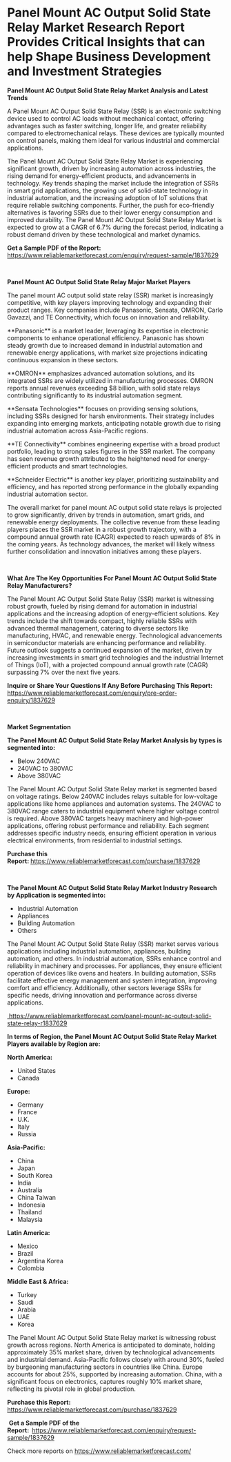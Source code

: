 <p><h1>Panel Mount AC Output Solid State Relay Market Research Report Provides Critical Insights that can help Shape Business Development and Investment Strategies</h1></p><p><strong>Panel Mount AC Output Solid State Relay Market Analysis and Latest Trends</strong></p>
<p><p>A Panel Mount AC Output Solid State Relay (SSR) is an electronic switching device used to control AC loads without mechanical contact, offering advantages such as faster switching, longer life, and greater reliability compared to electromechanical relays. These devices are typically mounted on control panels, making them ideal for various industrial and commercial applications.</p><p>The Panel Mount AC Output Solid State Relay Market is experiencing significant growth, driven by increasing automation across industries, the rising demand for energy-efficient products, and advancements in technology. Key trends shaping the market include the integration of SSRs in smart grid applications, the growing use of solid-state technology in industrial automation, and the increasing adoption of IoT solutions that require reliable switching components. Further, the push for eco-friendly alternatives is favoring SSRs due to their lower energy consumption and improved durability. The Panel Mount AC Output Solid State Relay Market is expected to grow at a CAGR of 6.7% during the forecast period, indicating a robust demand driven by these technological and market dynamics.</p></p>
<p><strong>Get a Sample PDF of the Report:&nbsp;</strong> <a href="https://www.reliablemarketforecast.com/enquiry/request-sample/1837629?utm_campaign=3197&utm_medium=2&utm_source=Github&utm_content=ia&utm_term=06042025&utm_id=panel-mount-ac-output-solid-state-relay">https://www.reliablemarketforecast.com/enquiry/request-sample/1837629</a></p>
<p>&nbsp;</p>
<p><strong>Panel Mount AC Output Solid State Relay Major Market Players</strong></p>
<p><p>The panel mount AC output solid state relay (SSR) market is increasingly competitive, with key players improving technology and expanding their product ranges. Key companies include Panasonic, Sensata, OMRON, Carlo Gavazzi, and TE Connectivity, which focus on innovation and reliability.</p><p>**Panasonic** is a market leader, leveraging its expertise in electronic components to enhance operational efficiency. Panasonic has shown steady growth due to increased demand in industrial automation and renewable energy applications, with market size projections indicating continuous expansion in these sectors.</p><p>**OMRON** emphasizes advanced automation solutions, and its integrated SSRs are widely utilized in manufacturing processes. OMRON reports annual revenues exceeding $8 billion, with solid state relays contributing significantly to its industrial automation segment.</p><p>**Sensata Technologies** focuses on providing sensing solutions, including SSRs designed for harsh environments. Their strategy includes expanding into emerging markets, anticipating notable growth due to rising industrial automation across Asia-Pacific regions.</p><p>**TE Connectivity** combines engineering expertise with a broad product portfolio, leading to strong sales figures in the SSR market. The company has seen revenue growth attributed to the heightened need for energy-efficient products and smart technologies.</p><p>**Schneider Electric** is another key player, prioritizing sustainability and efficiency, and has reported strong performance in the globally expanding industrial automation sector.</p><p>The overall market for panel mount AC output solid state relays is projected to grow significantly, driven by trends in automation, smart grids, and renewable energy deployments. The collective revenue from these leading players places the SSR market in a robust growth trajectory, with a compound annual growth rate (CAGR) expected to reach upwards of 8% in the coming years. As technology advances, the market will likely witness further consolidation and innovation initiatives among these players.</p></p>
<p>&nbsp;</p>
<p><strong>What Are The Key Opportunities For Panel Mount AC Output Solid State Relay Manufacturers?</strong></p>
<p><p>The Panel Mount AC Output Solid State Relay (SSR) market is witnessing robust growth, fueled by rising demand for automation in industrial applications and the increasing adoption of energy-efficient solutions. Key trends include the shift towards compact, highly reliable SSRs with advanced thermal management, catering to diverse sectors like manufacturing, HVAC, and renewable energy. Technological advancements in semiconductor materials are enhancing performance and reliability. Future outlook suggests a continued expansion of the market, driven by increasing investments in smart grid technologies and the industrial Internet of Things (IoT), with a projected compound annual growth rate (CAGR) surpassing 7% over the next five years.</p></p>
<p><strong>Inquire or Share Your Questions If Any Before Purchasing This Report:</strong> <a href="https://www.reliablemarketforecast.com/enquiry/pre-order-enquiry/1837629?utm_campaign=3197&utm_medium=2&utm_source=Github&utm_content=ia&utm_term=06042025&utm_id=panel-mount-ac-output-solid-state-relay">https://www.reliablemarketforecast.com/enquiry/pre-order-enquiry/1837629</a></p>
<p>&nbsp;</p>
<p><strong>Market Segmentation</strong></p>
<p><strong>The Panel Mount AC Output Solid State Relay Market Analysis by types is segmented into:</strong></p>
<p><ul><li>Below 240VAC</li><li>240VAC to 380VAC</li><li>Above 380VAC</li></ul></p>
<p><p>The Panel Mount AC Output Solid State Relay market is segmented based on voltage ratings. Below 240VAC includes relays suitable for low-voltage applications like home appliances and automation systems. The 240VAC to 380VAC range caters to industrial equipment where higher voltage control is required. Above 380VAC targets heavy machinery and high-power applications, offering robust performance and reliability. Each segment addresses specific industry needs, ensuring efficient operation in various electrical environments, from residential to industrial settings.</p></p>
<p><strong>Purchase this Report:&nbsp;</strong><a href="https://www.reliablemarketforecast.com/purchase/1837629?utm_campaign=3197&utm_medium=2&utm_source=Github&utm_content=ia&utm_term=06042025&utm_id=panel-mount-ac-output-solid-state-relay">https://www.reliablemarketforecast.com/purchase/1837629</a></p>
<p>&nbsp;</p>
<p><strong>The Panel Mount AC Output Solid State Relay Market Industry Research by Application is segmented into:</strong></p>
<p><ul><li>Industrial Automation</li><li>Appliances</li><li>Building Automation</li><li>Others</li></ul></p>
<p><p>The Panel Mount AC Output Solid State Relay (SSR) market serves various applications including industrial automation, appliances, building automation, and others. In industrial automation, SSRs enhance control and reliability in machinery and processes. For appliances, they ensure efficient operation of devices like ovens and heaters. In building automation, SSRs facilitate effective energy management and system integration, improving comfort and efficiency. Additionally, other sectors leverage SSRs for specific needs, driving innovation and performance across diverse applications.</p></p>
<p><a href="https://www.reliablemarketforecast.com/panel-mount-ac-output-solid-state-relay-r1837629?utm_campaign=3197&utm_medium=2&utm_source=Github&utm_content=ia&utm_term=06042025&utm_id=panel-mount-ac-output-solid-state-relay">&nbsp;https://www.reliablemarketforecast.com/panel-mount-ac-output-solid-state-relay-r1837629</a></p>
<p><strong>In terms of Region, the Panel Mount AC Output Solid State Relay Market Players available by Region are:</strong></p>
<p>
    <p> <strong> North America: </strong>
        <ul>
            <li>United States</li>
            <li>Canada</li>
        </ul>
        </p> 
    <p> <strong> Europe: </strong>
        <ul>
            <li>Germany</li>
            <li>France</li>
            <li>U.K.</li>
            <li>Italy</li>
            <li>Russia</li>
        </ul>
        </p> 
    <p> <strong> Asia-Pacific: </strong>
        <ul>
            <li>China</li>
            <li>Japan</li>
            <li>South Korea</li>
            <li>India</li>
            <li>Australia</li>
            <li>China Taiwan</li>
            <li>Indonesia</li>
            <li>Thailand</li>
            <li>Malaysia</li>
        </ul>
        </p> 
    <p> <strong> Latin America: </strong>
        <ul>
            <li>Mexico</li>
            <li>Brazil</li>
            <li>Argentina Korea</li>
            <li>Colombia</li>
        </ul>
        </p> 
    <p> <strong> Middle East & Africa: </strong>
        <ul>
            <li>Turkey</li>
            <li>Saudi</li>
            <li>Arabia</li>
            <li>UAE</li>
            <li>Korea</li>
        </ul>
    </p>
    </p>
<p><p>The Panel Mount AC Output Solid State Relay market is witnessing robust growth across regions. North America is anticipated to dominate, holding approximately 35% market share, driven by technological advancements and industrial demand. Asia-Pacific follows closely with around 30%, fueled by burgeoning manufacturing sectors in countries like China. Europe accounts for about 25%, supported by increasing automation. China, with a significant focus on electronics, captures roughly 10% market share, reflecting its pivotal role in global production.</p></p>
<p><strong>Purchase this Report: </strong><a href="https://www.reliablemarketforecast.com/purchase/1837629?utm_campaign=3197&utm_medium=2&utm_source=Github&utm_content=ia&utm_term=06042025&utm_id=panel-mount-ac-output-solid-state-relay">https://www.reliablemarketforecast.com/purchase/1837629</a></p>
<p>&nbsp;<strong>Get a Sample PDF of the Report:&nbsp;&nbsp;</strong><a href="https://www.reliablemarketforecast.com/enquiry/request-sample/1837629?utm_campaign=3197&utm_medium=2&utm_source=Github&utm_content=ia&utm_term=06042025&utm_id=panel-mount-ac-output-solid-state-relay">https://www.reliablemarketforecast.com/enquiry/request-sample/1837629</a></p>
<p><strong></strong></p>
<p>Check more reports on <a href="https://www.reliablemarketforecast.com/?utm_campaign=3197&utm_medium=2&utm_source=Github&utm_content=ia&utm_term=06042025&utm_id=panel-mount-ac-output-solid-state-relay">https://www.reliablemarketforecast.com/</a></p>